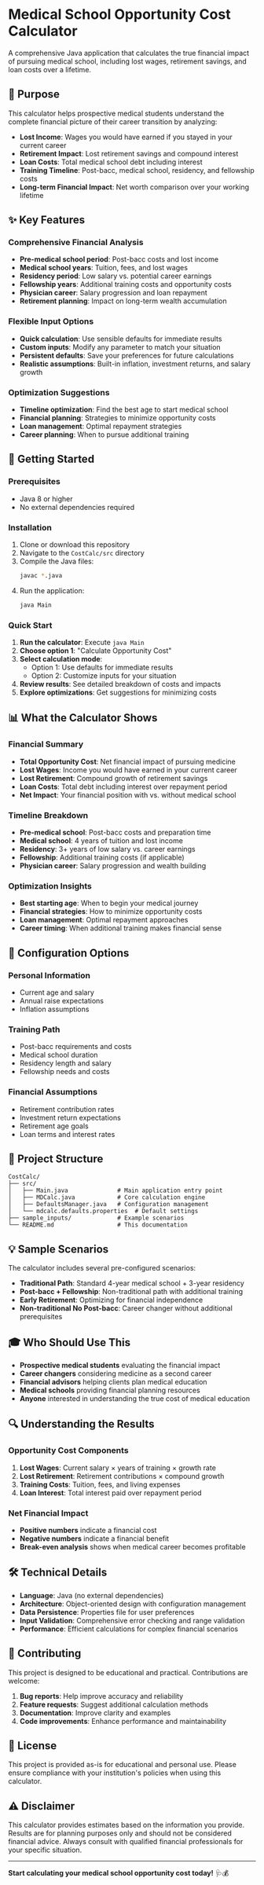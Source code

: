 # Medical School Opportunity Cost Calculator

A comprehensive Java application that calculates the true financial impact of pursuing medical school, including lost wages, retirement savings, and loan costs over a lifetime.

## 🎯 Purpose

This calculator helps prospective medical students understand the complete financial picture of their career transition by analyzing:

- **Lost Income**: Wages you would have earned if you stayed in your current career
- **Retirement Impact**: Lost retirement savings and compound interest
- **Loan Costs**: Total medical school debt including interest
- **Training Timeline**: Post-bacc, medical school, residency, and fellowship costs
- **Long-term Financial Impact**: Net worth comparison over your working lifetime

## ✨ Key Features

### Comprehensive Financial Analysis
- **Pre-medical school period**: Post-bacc costs and lost income
- **Medical school years**: Tuition, fees, and lost wages
- **Residency period**: Low salary vs. potential career earnings
- **Fellowship years**: Additional training costs and opportunity costs
- **Physician career**: Salary progression and loan repayment
- **Retirement planning**: Impact on long-term wealth accumulation

### Flexible Input Options
- **Quick calculation**: Use sensible defaults for immediate results
- **Custom inputs**: Modify any parameter to match your situation
- **Persistent defaults**: Save your preferences for future calculations
- **Realistic assumptions**: Built-in inflation, investment returns, and salary growth

### Optimization Suggestions
- **Timeline optimization**: Find the best age to start medical school
- **Financial planning**: Strategies to minimize opportunity costs
- **Loan management**: Optimal repayment strategies
- **Career planning**: When to pursue additional training

## 🚀 Getting Started

### Prerequisites
- Java 8 or higher
- No external dependencies required

### Installation
1. Clone or download this repository
2. Navigate to the `CostCalc/src` directory
3. Compile the Java files:
   ```bash
   javac *.java
   ```
4. Run the application:
   ```bash
   java Main
   ```

### Quick Start
1. **Run the calculator**: Execute `java Main`
2. **Choose option 1**: "Calculate Opportunity Cost"
3. **Select calculation mode**:
   - Option 1: Use defaults for immediate results
   - Option 2: Customize inputs for your situation
4. **Review results**: See detailed breakdown of costs and impacts
5. **Explore optimizations**: Get suggestions for minimizing costs

## 📊 What the Calculator Shows

### Financial Summary
- **Total Opportunity Cost**: Net financial impact of pursuing medicine
- **Lost Wages**: Income you would have earned in your current career
- **Lost Retirement**: Compound growth of retirement savings
- **Loan Costs**: Total debt including interest over repayment period
- **Net Impact**: Your financial position with vs. without medical school

### Timeline Breakdown
- **Pre-medical school**: Post-bacc costs and preparation time
- **Medical school**: 4 years of tuition and lost income
- **Residency**: 3+ years of low salary vs. career earnings
- **Fellowship**: Additional training costs (if applicable)
- **Physician career**: Salary progression and wealth building

### Optimization Insights
- **Best starting age**: When to begin your medical journey
- **Financial strategies**: How to minimize opportunity costs
- **Loan management**: Optimal repayment approaches
- **Career timing**: When additional training makes financial sense

## 🔧 Configuration Options

### Personal Information
- Current age and salary
- Annual raise expectations
- Inflation assumptions

### Training Path
- Post-bacc requirements and costs
- Medical school duration
- Residency length and salary
- Fellowship needs and costs

### Financial Assumptions
- Retirement contribution rates
- Investment return expectations
- Retirement age goals
- Loan terms and interest rates

## 📁 Project Structure

```
CostCalc/
├── src/
│   ├── Main.java              # Main application entry point
│   ├── MDCalc.java            # Core calculation engine
│   ├── DefaultsManager.java   # Configuration management
│   └── mdcalc.defaults.properties  # Default settings
├── sample_inputs/             # Example scenarios
└── README.md                  # This documentation
```

## 💡 Sample Scenarios

The calculator includes several pre-configured scenarios:

- **Traditional Path**: Standard 4-year medical school + 3-year residency
- **Post-bacc + Fellowship**: Non-traditional path with additional training
- **Early Retirement**: Optimizing for financial independence
- **Non-traditional No Post-bacc**: Career changer without additional prerequisites

## 🎓 Who Should Use This

- **Prospective medical students** evaluating the financial impact
- **Career changers** considering medicine as a second career
- **Financial advisors** helping clients plan medical education
- **Medical schools** providing financial planning resources
- **Anyone** interested in understanding the true cost of medical education

## 🔍 Understanding the Results

### Opportunity Cost Components
1. **Lost Wages**: Current salary × years of training × growth rate
2. **Lost Retirement**: Retirement contributions × compound growth
3. **Training Costs**: Tuition, fees, and living expenses
4. **Loan Interest**: Total interest paid over repayment period

### Net Financial Impact
- **Positive numbers** indicate a financial cost
- **Negative numbers** indicate a financial benefit
- **Break-even analysis** shows when medical career becomes profitable

## 🛠️ Technical Details

- **Language**: Java (no external dependencies)
- **Architecture**: Object-oriented design with configuration management
- **Data Persistence**: Properties file for user preferences
- **Input Validation**: Comprehensive error checking and range validation
- **Performance**: Efficient calculations for complex financial scenarios

## 🤝 Contributing

This project is designed to be educational and practical. Contributions are welcome:

1. **Bug reports**: Help improve accuracy and reliability
2. **Feature requests**: Suggest additional calculation methods
3. **Documentation**: Improve clarity and examples
4. **Code improvements**: Enhance performance and maintainability

## 📄 License

This project is provided as-is for educational and personal use. Please ensure compliance with your institution's policies when using this calculator.

## ⚠️ Disclaimer

This calculator provides estimates based on the information you provide. Results are for planning purposes only and should not be considered financial advice. Always consult with qualified financial professionals for your specific situation.

---

**Start calculating your medical school opportunity cost today!** 🩺💰
